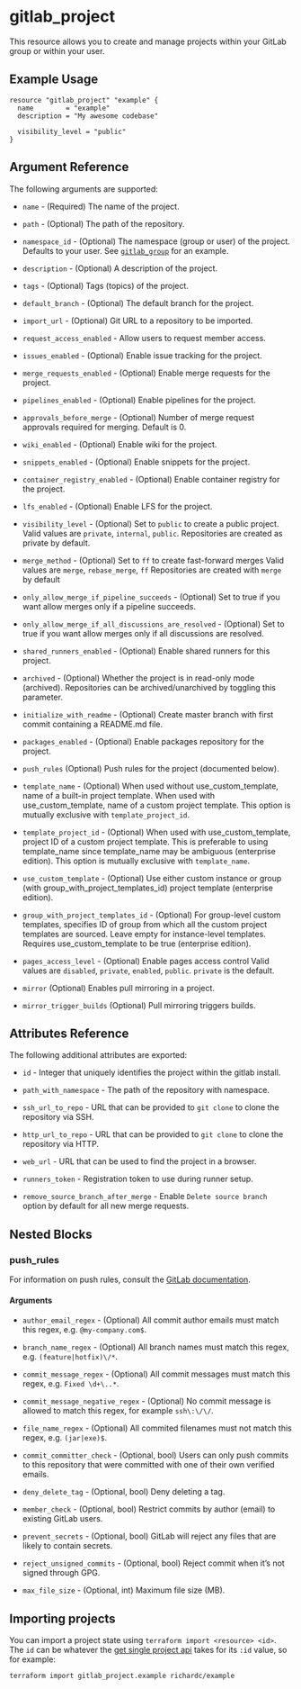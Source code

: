 # gitlab\_project

This resource allows you to create and manage projects within your
GitLab group or within your user.


## Example Usage

```hcl
resource "gitlab_project" "example" {
  name        = "example"
  description = "My awesome codebase"

  visibility_level = "public"
}
```

## Argument Reference

The following arguments are supported:

* `name` - (Required) The name of the project.

* `path` - (Optional) The path of the repository.

* `namespace_id` - (Optional) The namespace (group or user) of the project. Defaults to your user.
  See [`gitlab_group`](group.html) for an example.

* `description` - (Optional) A description of the project.

* `tags` - (Optional) Tags (topics) of the project.

* `default_branch` - (Optional) The default branch for the project.

* `import_url` - (Optional) Git URL to a repository to be imported.

* `request_access_enabled` - Allow users to request member access.

* `issues_enabled` - (Optional) Enable issue tracking for the project.

* `merge_requests_enabled` - (Optional) Enable merge requests for the project.

* `pipelines_enabled` - (Optional) Enable pipelines for the project.

* `approvals_before_merge` - (Optional) Number of merge request approvals required for merging. Default is 0.

* `wiki_enabled` - (Optional) Enable wiki for the project.

* `snippets_enabled` - (Optional) Enable snippets for the project.

* `container_registry_enabled` - (Optional) Enable container registry for the project.

* `lfs_enabled` - (Optional) Enable LFS for the project.

* `visibility_level` - (Optional) Set to `public` to create a public project.
  Valid values are `private`, `internal`, `public`.
  Repositories are created as private by default.

* `merge_method` - (Optional) Set to `ff` to create fast-forward merges
  Valid values are `merge`, `rebase_merge`, `ff`
  Repositories are created with `merge` by default

* `only_allow_merge_if_pipeline_succeeds` - (Optional) Set to true if you want allow merges only if a pipeline succeeds.

* `only_allow_merge_if_all_discussions_are_resolved` - (Optional) Set to true if you want allow merges only if all discussions are resolved.

* `shared_runners_enabled` - (Optional) Enable shared runners for this project.

* `archived` - (Optional) Whether the project is in read-only mode (archived). Repositories can be archived/unarchived by toggling this parameter.

* `initialize_with_readme` - (Optional) Create master branch with first commit containing a README.md file.

* `packages_enabled` - (Optional) Enable packages repository for the project.

* `push_rules` (Optional) Push rules for the project (documented below).

* `template_name` - (Optional) When used without use_custom_template, name of a built-in project template. When used with use_custom_template, name of a custom project template. This option is mutually exclusive with `template_project_id`.

* `template_project_id` - (Optional)  When used with use_custom_template, project ID of a custom project template. This is preferable to using template_name since template_name may be ambiguous (enterprise edition). This option is mutually exclusive with `template_name`.

* `use_custom_template` - (Optional) Use either custom instance or group (with group_with_project_templates_id) project template (enterprise edition).

* `group_with_project_templates_id` - (Optional) For group-level custom templates, specifies ID of group from which all the custom project templates are sourced. Leave empty for instance-level templates. Requires use_custom_template to be true (enterprise edition).

* `pages_access_level` - (Optional) Enable pages access control
  Valid values are `disabled`, `private`, `enabled`, `public`.
  `private` is the default.

* `mirror` (Optional) Enables pull mirroring in a project.

* `mirror_trigger_builds` (Optional) Pull mirroring triggers builds.

## Attributes Reference

The following additional attributes are exported:

* `id` - Integer that uniquely identifies the project within the gitlab install.

* `path_with_namespace` - The path of the repository with namespace.

* `ssh_url_to_repo` - URL that can be provided to `git clone` to clone the
  repository via SSH.

* `http_url_to_repo` - URL that can be provided to `git clone` to clone the
  repository via HTTP.

* `web_url` - URL that can be used to find the project in a browser.

* `runners_token` - Registration token to use during runner setup.

* `remove_source_branch_after_merge` - Enable `Delete source branch` option by default for all new merge requests.

## Nested Blocks

### push_rules

For information on push rules, consult the [GitLab documentation](https://docs.gitlab.com/ce/push_rules/push_rules.html#push-rules).

#### Arguments

* `author_email_regex` - (Optional) All commit author emails must match this regex, e.g. `@my-company.com$`.

* `branch_name_regex` - (Optional) All branch names must match this regex, e.g. `(feature|hotfix)\/*`.

* `commit_message_regex` - (Optional) All commit messages must match this regex, e.g. `Fixed \d+\..*`.

* `commit_message_negative_regex` - (Optional) No commit message is allowed to match this regex, for example `ssh\:\/\/`.

* `file_name_regex` - (Optional) All commited filenames must not match this regex, e.g. `(jar|exe)$`.

* `commit_committer_check` - (Optional, bool) Users can only push commits to this repository that were committed with one of their own verified emails.

* `deny_delete_tag` - (Optional, bool) Deny deleting a tag.

* `member_check` - (Optional, bool) Restrict commits by author (email) to existing GitLab users.

* `prevent_secrets` - (Optional, bool) GitLab will reject any files that are likely to contain secrets.

* `reject_unsigned_commits` - (Optional, bool) Reject commit when it’s not signed through GPG.

* `max_file_size` - (Optional, int) Maximum file size (MB).

## Importing projects

You can import a project state using `terraform import <resource> <id>`.  The
`id` can be whatever the [get single project api][get_single_project] takes for
its `:id` value, so for example:

    terraform import gitlab_project.example richardc/example

[get_single_project]: https://docs.gitlab.com/ee/api/projects.html#get-single-project
[group_members_permissions]: https://docs.gitlab.com/ce/user/permissions.html#group-members-permissions
